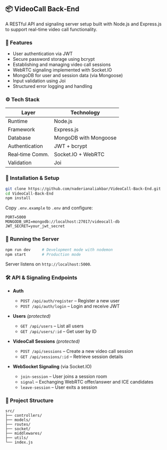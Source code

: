 ## 📦 VideoCall Back‑End

A RESTful API and signaling server setup built with Node.js and Express.js to support real-time video call functionality.

### 🚀 Features

* User authentication via JWT
* Secure password storage using bcrypt
* Establishing and managing video call sessions
* WebRTC signaling implemented with Socket.IO
* MongoDB for user and session data (via Mongoose)
* Input validation using Joi
* Structured error logging and handling

### ⚙️ Tech Stack

| Layer           | Technology            |
| --------------- | --------------------- |
| Runtime         | Node.js               |
| Framework       | Express.js            |
| Database        | MongoDB with Mongoose |
| Authentication  | JWT + bcrypt          |
| Real‑time Comm. | Socket.IO + WebRTC    |
| Validation      | Joi                   |

### 🧩 Installation & Setup

```bash
git clone https://github.com/naderianaliakbar/VideoCall-Back-End.git
cd VideoCall-Back-End
npm install
```

Copy `.env.example` to `.env` and configure:

```dotenv
PORT=5000
MONGODB_URI=mongodb://localhost:27017/videocall-db
JWT_SECRET=your_jwt_secret
```

### 🏁 Running the Server

```bash
npm run dev     # Development mode with nodemon
npm start       # Production mode
```

Server listens on `http://localhost:5000`.

### 🛠️ API & Signaling Endpoints

* **Auth**

  * `POST /api/auth/register` – Register a new user
  * `POST /api/auth/login` – Login and receive JWT

* **Users** *(protected)*

  * `GET /api/users` – List all users
  * `GET /api/users/:id` – Get user by ID

* **VideoCall Sessions** *(protected)*

  * `POST /api/sessions` – Create a new video call session
  * `GET /api/sessions/:id` – Retrieve session details

* **WebSocket Signaling** (via Socket.IO)

  * `join-session` – User joins a session room
  * `signal` – Exchanging WebRTC offer/answer and ICE candidates
  * `leave-session` – User exits a session

### 📘 Project Structure

```
src/
├── controllers/
├── models/
├── routes/
├── socket/
├── middlewares/
├── utils/
└── index.js
```

